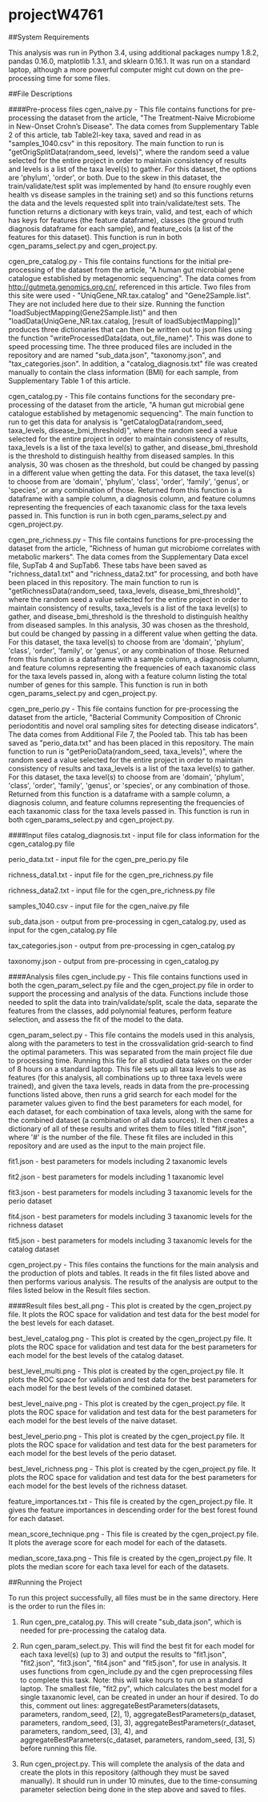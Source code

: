 # projectW4761
##System Requirements

This analysis was run in Python 3.4, using additional packages numpy 1.8.2, pandas 0.16.0, matplotlib 1.3.1, and sklearn 0.16.1. It was run on a standard laptop, although a more powerful computer might cut down on the pre-processing time for some files. 

##File Descriptions

####Pre-process files
cgen_naive.py - This file contains functions for pre-processing the dataset from the article, "The Treatment-Naive Microbiome in New-Onset Crohn’s Disease". The data comes from Supplementary Table 2 of this article, tab Table2I-key taxa, saved and read in as "samples_1040.csv" in this repository. The main function to run is "getOrigSplitData(random_seed, levels)", where the random seed a value selected for the entire project in order to maintain consistency of results and levels is a list of the taxa level(s) to gather. For this dataset, the options are 'phylum', 'order', or both. Due to the skew in this dataset, the train/validate/test split was implemented by hand (to ensure roughly even health vs disease samples in the training set) and so this functions returns the data and the levels requested split into train/validate/test sets. The function returns a dictionary with keys train, valid, and test, each of which has keys for features (the feature dataframe), classes (the ground truth diagnosis dataframe for each sample), and feature_cols (a list of the features for this dataset). This function is run in both cgen_params_select.py and cgen_project.py.

cgen_pre_catalog.py - This file contains functions for the initial pre-processing of the dataset from the article, "A human gut microbial gene catalogue established by metagenomic sequencing". The data comes from http://gutmeta.genomics.org.cn/, referenced in this article. Two files from this site were used - "UniqGene_NR.tax.catalog" and "Gene2Sample.list". They are not included here due to their size. Running the function "loadSubjectMapping(Gene2Sample.list)" and then "loadData(UniqGene_NR.tax.catalog, [result of loadSubjectMapping])" produces three dictionaries that can then be written out to json files using the function "writeProcessedData(data, out_file_name)". This was done to speed processing time. The three produced files are included in the repository and are named "sub_data.json", "taxonomy.json", and "tax_categories.json". In addition, a "catalog_diagnosis.txt" file was created manually to contain the class information (BMI) for each sample, from Supplementary Table 1 of this article. 

cgen_catalog.py - This file contains functions for the secondary pre-processing of the dataset from the article, "A human gut microbial gene catalogue established by metagenomic sequencing". The main function to run to get this data for analysis is "getCatalogData(random_seed, taxa_levels, disease_bmi_threshold)", where the random seed a value selected for the entire project in order to maintain consistency of results, taxa_levels is a list of the taxa level(s) to gather, and disease_bmi_threshold is the threshold to distinguish healthy from diseased samples. In this analysis, 30 was chosen as the threshold, but could be changed by passing in a different value when getting the data. For this dataset, the taxa level(s) to choose from are 'domain', 'phylum', 'class', 'order', 'family', 'genus', or 'species', or any combination of those. Returned from this function is a dataframe with a sample column, a diagnosis column, and feature columns representing the frequencies of each taxanomic class for the taxa levels passed in. This function is run in both cgen_params_select.py and cgen_project.py.

cgen_pre_richness.py - This file contains functions for pre-processing the dataset from the article, "Richness of human gut microbiome correlates with metabolic markers". The data comes from the Supplementary Data excel file, SupTab 4 and SupTab6. These tabs have been saved as "richness_data1.txt" and "richness_data2.txt" for processing, and both have been placed in this repository. The main function to run is "getRichnessData(random_seed, taxa_levels, disease_bmi_threshold)", where the random seed a value selected for the entire project in order to maintain consistency of results, taxa_levels is a list of the taxa level(s) to gather, and disease_bmi_threshold is the threshold to distinguish healthy from diseased samples. In this analysis, 30 was chosen as the threshold, but could be changed by passing in a different value when getting the data. For this dataset, the taxa level(s) to choose from are 'domain', 'phylum', 'class', 'order', 'family', or 'genus', or any combination of those. Returned from this function is a dataframe with a sample column, a diagnosis column, and feature columns representing the frequencies of each taxanomic class for the taxa levels passed in, along with a feature column listing the total number of genes for this sample. This function is run in both cgen_params_select.py and cgen_project.py.

cgen_pre_perio.py - This file contains function for pre-processing the dataset from the article, "Bacterial Community Composition of Chronic periodontitis and novel oral sampling sites for detecting disease indicators". The data comes from Additional File 7, the Pooled tab. This tab has been saved as "perio_data.txt" and has been placed in this repository. The main function to run is "getPerioData(random_seed, taxa_levels)", where the random seed a value selected for the entire project in order to maintain consistency of results and taxa_levels is a list of the taxa level(s) to gather. For this dataset, the taxa level(s) to choose from are 'domain', 'phylum', 'class', 'order', 'family', 'genus', or 'species', or any combination of those. Returned from this function is a dataframe with a sample column, a diagnosis column, and feature columns representing the frequencies of each taxanomic class for the taxa levels passed in. This function is run in both cgen_params_select.py and cgen_project.py.

####Input files
catalog_diagnosis.txt - input file for class information for the cgen_catalog.py file

perio_data.txt - input file for the cgen_pre_perio.py file

richness_data1.txt - input file for the cgen_pre_richness.py file

richness_data2.txt - input file for the cgen_pre_richness.py file

samples_1040.csv - input file for the cgen_naive.py file

sub_data.json - output from pre-processing in cgen_catalog.py, used as input for the cgen_catalog.py file

tax_categories.json - output from pre-processing in cgen_catalog.py

taxonomy.json - output from pre-processing in cgen_catalog.py

####Analysis files
cgen_include.py - This file contains functions used in both the cgen_param_select.py file and the cgen_project.py file in order to support the processing and analysis of the data. Functions include those needed to split the data into train/validate/split, scale the data, separate the features from the classes, add polynomial features, perform feature selection, and assess the fit of the model to the data.

cgen_param_select.py - This file contains the models used in this analysis, along with the parameters to test in the crossvalidation grid-search to find the optimal parameters. This was separated from the main project file due to processing time. Running this file for all studied data takes on the order of 8 hours on a standard laptop. This file sets up all taxa levels to use as features (for this analysis, all combinations up to three taxa levels were trained), and given the taxa levels, reads in data from the pre-processing functions listed above, then runs a grid search for each model for the parameter values given to find the best parameters for each model, for each dataset, for each combination of taxa levels, along with the same for the combined dataset (a combination of all data sources). It then creates a dictionary of all of these results and writes them to files titled "fit#.json", where '#' is the number of the file. These fit files are included in this repository and are used as the input to the main project file.

fit1.json - best parameters for models including 2 taxanomic levels

fit2.json - best parameters for models including 1 taxanomic level

fit3.json - best parameters for models including 3 taxanomic levels for the perio dataset

fit4.json - best parameters for models including 3 taxanomic levels for the richness dataset

fit5.json - best parameters for models including 3 taxanomic levels for the catalog dataset

cgen_project.py - This files contains the functions for the main analysis and the production of plots and tables. It reads in the fit files listed above and then performs various analysis. The results of the analysis are output to the files listed below in the Result files section.

####Result files
best_all.png - This plot is created by the cgen_project.py file. It plots the ROC space for validation and test data for the best model for the best levels for each dataset.

best_level_catalog.png - This plot is created by the cgen_project.py file. It plots the ROC space for validation and test data for the best parameters for each model for the best levels of the catalog dataset.

best_level_multi.png - This plot is created by the cgen_project.py file. It plots the ROC space for validation and test data for the best parameters for each model for the best levels of the combined dataset.

best_level_naive.png - This plot is created by the cgen_project.py file. It plots the ROC space for validation and test data for the best parameters for each model for the best levels of the naive dataset.

best_level_perio.png - This plot is created by the cgen_project.py file. It plots the ROC space for validation and test data for the best parameters for each model for the best levels of the perio dataset.

best_level_richness.png - This plot is created by the cgen_project.py file. It plots the ROC space for validation and test data for the best parameters for each model for the best levels of the richness dataset.

feature_importances.txt - This file is created by the cgen_project.py file. It gives the feature importances in descending order for the best forest found for each dataset.

mean_score_technique.png - This file is created by the cgen_project.py file. It plots the average score for each model for each of the datasets.

median_score_taxa.png - This file is created by the cgen_project.py file. It plots the median score for each taxa level for each of the datasets.

##Running the Project

To run this project successfully, all files must be in the same directory. Here is the order to run the files in:

1. Run cgen_pre_catalog.py. This will create "sub_data.json", which is needed for pre-processing the catalog data.

2. Run cgen_param_select.py. This will find the best fit for each model for each taxa level(s) (up to 3) and output the results to "fit1.json", "fit2.json", "fit3.json", "fit4.json" and "fit5.json", for use in analysis. It uses functions from cgen_include.py and the cgen preprocessing files to complete this task. Note: this will take hours to run on a standard laptop. The smallest file, "fit2.py", which calculates the best model for a single taxanomic level, can be created in under an hour if desired. To do this, comment out lines: aggregateBestParameters(datasets, parameters, random_seed, [2], 1), aggregateBestParameters(p_dataset, parameters, random_seed, [3], 3), aggregateBestParameters(r_dataset, parameters, random_seed, [3], 4), and aggregateBestParameters(c_dataset, parameters, random_seed, [3], 5) before running this file.

3. Run cgen_project.py. This will complete the analysis of the data and create the plots in this repository (although they must be saved manually). It should run in under 10 minutes, due to the time-consuming parameter selection being done in the step above and saved to files.
